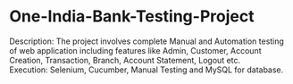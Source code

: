 # One-India-Bank-Testing-Project
Description: The project involves complete Manual and Automation testing of web application including features like Admin, Customer, Account Creation, Transaction, Branch, Account Statement, Logout etc. <br/>
Execution: Selenium, Cucumber, Manual Testing and MySQL for database.
